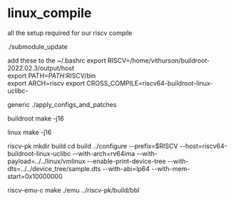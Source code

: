 # linux_compile

all the setup required for our riscv compile

./submodule_update

add these to the ~/.bashrc
export RISCV=/home/vithurson/buildroot-2022.02.3/output/host                                                                                
export PATH=$PATH:$RISCV/bin                                                   
export ARCH=riscv
export CROSS_COMPILE=riscv64-buildroot-linux-uclibc- 

generic
./apply_configs_and_patches

buildroot 
make -j16

linux
make -j16

riscv-pk
mkdir build
cd build
../configure --prefix=$RISCV --host=riscv64-buildroot-linux-uclibc --with-arch=rv64ima --with-payload=../../linux/vmlinux --enable-print-device-tree --with-dts=../../device_tree/sample.dts --with-abi=lp64 --with-mem-start=0x10000000

riscv-emu-c
make
./emu ../riscv-pk/build/bbl
